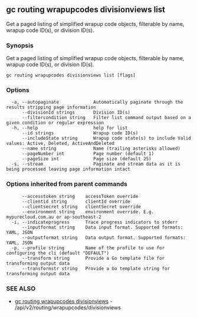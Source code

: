 ## gc routing wrapupcodes divisionviews list

Get a paged listing of simplified wrapup code objects, filterable by name, wrapup code ID(s), or division ID(s).

### Synopsis

Get a paged listing of simplified wrapup code objects, filterable by name, wrapup code ID(s), or division ID(s).

```
gc routing wrapupcodes divisionviews list [flags]
```

### Options

```
  -a, --autopaginate             Automatically paginate through the results stripping page information
      --divisionId strings       Division ID(s)
      --filtercondition string   Filter list command output based on a given condition or regular expression
  -h, --help                     help for list
      --id strings               Wrapup code ID(s)
      --includeState string      Wrapup code state(s) to include Valid values: Active, Deleted, ActiveAndDeleted
      --name string              Name (trailing asterisks allowed)
      --pageNumber int           Page number (default 1)
      --pageSize int             Page size (default 25)
  -s, --stream                   Paginate and stream data as it is being processed leaving page information intact
```

### Options inherited from parent commands

```
      --accesstoken string    accessToken override
      --clientid string       clientId override
      --clientsecret string   clientSecret override
      --environment string    environment override. E.g. mypurecloud.com.au or ap-southeast-2
  -i, --indicateprogress      Trace progress indicators to stderr
      --inputformat string    Data input format. Supported formats: YAML, JSON
      --outputformat string   Data output format. Supported formats: YAML, JSON
  -p, --profile string        Name of the profile to use for configuring the cli (default "DEFAULT")
      --transform string      Provide a Go template file for transforming output data
      --transformstr string   Provide a Go template string for transforming output data
```

### SEE ALSO

* [gc routing wrapupcodes divisionviews](gc_routing_wrapupcodes_divisionviews.html)	 - /api/v2/routing/wrapupcodes/divisionviews


